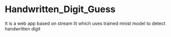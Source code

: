 # Handwritten_Digit_Guess
It is a web app based on stream lit which uses trained mnist model to detect handwritten digit
